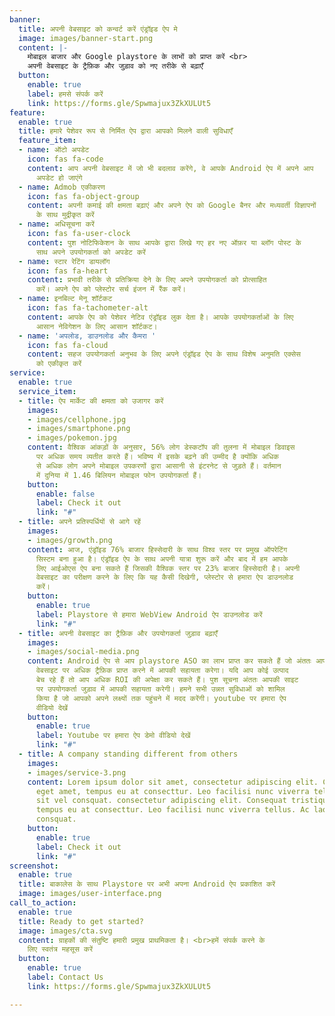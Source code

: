 ```yaml
---
banner:
  title: अपनी वेबसाइट को कन्वर्ट करें एंड्रॉइड ऐप मे
  image: images/banner-start.png
  content: |-
    मोबाइल बाजार और Google playstore के लाभों को प्राप्त करें <br>
    अपनी वेबसाइट के ट्रैफ़िक और जुड़ाव को नए तरीके से बढ़ाएँ
  button:
    enable: true
    label: हमसे संपर्क करें
    link: https://forms.gle/Spwmajux3ZkXULUt5
feature:
  enable: true
  title: हमारे पेशेवर रूप से निर्मित ऐप द्वारा आपको मिलने वाली सुविधाएँ
  feature_item:
  - name: ऑटो अपडेट
    icon: fas fa-code
    content: आप अपनी वेबसाइट में जो भी बदलाव करेंगे, वे आपके Android ऐप में अपने आप
      अपडेट हो जाएंगे
  - name: Admob एकीकरण
    icon: fas fa-object-group
    content: अपनी कमाई की क्षमता बढ़ाएं और अपने ऐप को Google बैनर और मध्यवर्ती विज्ञापनों
      के साथ मुद्रीकृत करें
  - name: अधिसूचना करें
    icon: fas fa-user-clock
    content: पुश नोटिफिकेशन के साथ आपके द्वारा लिखे गए हर नए ऑफ़र या ब्लॉग पोस्ट के
      साथ अपने उपयोगकर्ता को अपडेट करें
  - name: स्टार रेटिंग डायलॉग
    icon: fas fa-heart
    content: प्रभावी तरीके से प्रतिक्रिया देने के लिए अपने उपयोगकर्ता को प्रोत्साहित
      करें। अपने ऐप को प्लेस्टोर सर्च इंजन में रैंक करें।
  - name: इनबिल्ट मेनू शॉर्टकट
    icon: fas fa-tachometer-alt
    content: आपके ऐप को पेशेवर नेटिव एंड्रॉइड लुक देता है। आपके उपयोगकर्ताओं के लिए
      आसान नेविगेशन के लिए आसान शॉर्टकट।
  - name: 'अपलोड, डाउनलोड और कैमरा '
    icon: fas fa-cloud
    content: सहज उपयोगकर्ता अनुभव के लिए अपने एंड्रॉइड ऐप के साथ विशेष अनुमति एक्सेस
      को एकीकृत करें
service:
  enable: true
  service_item:
  - title: ऐप मार्केट की क्षमता को उजागर करें
    images:
    - images/cellphone.jpg
    - images/smartphone.png
    - images/pokemon.jpg
    content: वैश्विक आंकड़ों के अनुसार, 56% लोग डेस्कटॉप की तुलना में मोबाइल डिवाइस
      पर अधिक समय व्यतीत करते हैं। भविष्य में इसके बढ़ने की उम्मीद है क्योंकि अधिक
      से अधिक लोग अपने मोबाइल उपकरणों द्वारा आसानी से इंटरनेट से जुड़ते हैं। वर्तमान
      में दुनिया में 1.46 बिलियन मोबाइल फोन उपयोगकर्ता हैं।
    button:
      enable: false
      label: Check it out
      link: "#"
  - title: अपने प्रतिस्पर्धियों से आगे रहें
    images:
    - images/growth.png
    content: आज, एंड्रॉइड 76% बाजार हिस्सेदारी के साथ विश्व स्तर पर प्रमुख ऑपरेटिंग
      सिस्टम बना हुआ है। एंड्रॉइड ऐप के साथ अपनी यात्रा शुरू करें और बाद में हम आपके
      लिए आईओएस ऐप बना सकते हैं जिसकी वैश्विक स्तर पर 23% बाजार हिस्सेदारी है। अपनी
      वेबसाइट का परीक्षण करने के लिए कि यह कैसी दिखेगी, प्लेस्टोर से हमारा ऐप डाउनलोड
      करें।
    button:
      enable: true
      label: Playstore से हमारा WebView Android ऐप डाउनलोड करें
      link: "#"
  - title: अपनी वेबसाइट का ट्रैफ़िक और उपयोगकर्ता जुड़ाव बढ़ाएँ
    images:
    - images/social-media.png
    content: Android ऐप से आप playstore ASO का लाभ प्राप्त कर सकते हैं जो अंततः आपकी
      वेबसाइट पर अधिक ट्रैफ़िक प्राप्त करने में आपकी सहायता करेगा। यदि आप कोई उत्पाद
      बेच रहे हैं तो आप अधिक ROI की अपेक्षा कर सकते हैं। पुश सूचना अंततः आपकी साइट
      पर उपयोगकर्ता जुड़ाव में आपकी सहायता करेगी। हमने सभी उन्नत सुविधाओं को शामिल
      किया है जो आपको अपने लक्ष्यों तक पहुंचने में मदद करेंगी। youtube पर हमारा ऐप
      वीडियो देखें
    button:
      enable: true
      label: Youtube पर हमारा ऐप डेमो वीडियो देखें
      link: "#"
  - title: A company standing different from others
    images:
    - images/service-3.png
    content: Lorem ipsum dolor sit amet, consectetur adipiscing elit. Consequat tristique
      eget amet, tempus eu at consecttur. Leo facilisi nunc viverra tellus. Ac laoreet
      sit vel consquat. consectetur adipiscing elit. Consequat tristique eget amet,
      tempus eu at consecttur. Leo facilisi nunc viverra tellus. Ac laoreet sit vel
      consquat.
    button:
      enable: true
      label: Check it out
      link: "#"
screenshot:
  enable: true
  title: बाकालेस के साथ Playstore पर अभी अपना Android ऐप प्रकाशित करें
  image: images/user-interface.png
call_to_action:
  enable: true
  title: Ready to get started?
  image: images/cta.svg
  content: ग्राहकों की संतुष्टि हमारी प्रमुख प्राथमिकता है। <br>हमें संपर्क करने के
    लिए स्वतंत्र महसूस करें
  button:
    enable: true
    label: Contact Us
    link: https://forms.gle/Spwmajux3ZkXULUt5

---
```

